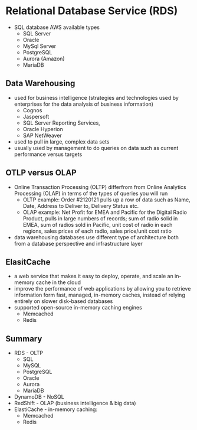 # Relational Database Service (RDS)
- SQL database AWS available types
  - SQL Server
  - Oracle
  - MySql Server
  - PostgreSQL
  - Aurora (Amazon)
  - MariaDB

## Data Warehousing
- used for business intelligence (strategies and technologies used by enterprises for the data analysis of business information)
  - Cognos
  - Jaspersoft
  - SQL Server Reporting Services,
  - Oracle Hyperion
  - SAP NetWeaver
- used to pull in large, complex data sets
- usually used by management to do queries on data such as current performance versus targets

## OTLP versus OLAP
- Online Transaction Processing (OLTP) differfrom from Online Analytics Processing (OLAP) in terms of the types of queries you will run
  - OLTP example: Order #2120121 pulls up a row of data such as Name, Date, Address to Deliver to, Delivery Status etc.
  - OLAP example: Net Profit for EMEA and Pacific for the Digital Radio Product, pulls in large numbers of records; sum of radio solid in EMEA, sum of radios sold in Pacific, unit cost of radio in each regions, sales prices of each radio, sales price/unit cost ratio
- data warehousing databases use different type of architecture both from a database perspective and infrastructure layer

## ElasitCache
- a web service that makes it easy to deploy, operate, and scale an in-memory cache in the cloud
- improve the performance of web applications by allowing you to retrieve information form fast, managed, in-memory caches, instead of relying entirely on slower disk-based databases
- supported open-source in-memory caching engines
  - Memcached
  - Redis

## Summary
- RDS - OLTP
  - SQL
  - MySQL
  - PostgreSQL
  - Oracle
  - Aurora
  - MariaDB
- DynamoDB - NoSQL
- RedShift - OLAP (business intelligence & big data)
- ElastiCache - in-memory caching:
  - Memcached
  - Redis